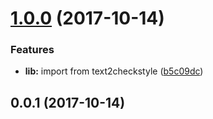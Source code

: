 <a name="1.0.0"></a>
# [1.0.0](https://github.com/packsaddle/rust-checkstyle_formatter/compare/v0.0.1...v1.0.0) (2017-10-14)


### Features

* **lib:** import from text2checkstyle ([b5c09dc](https://github.com/packsaddle/rust-checkstyle_formatter/commit/b5c09dc))



<a name="0.0.1"></a>
## 0.0.1 (2017-10-14)




